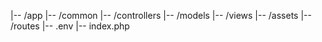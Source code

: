 |-- /app 
    |-- /common
    |-- /controllers
    |-- /models
    |-- /views
|-- /assets
|-- /routes
|-- .env
|-- index.php